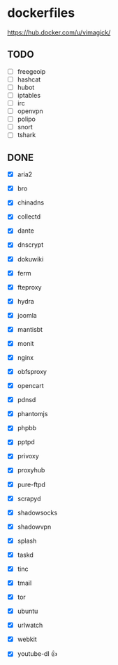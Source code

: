 dockerfiles
===========

https://hub.docker.com/u/vimagick/

## TODO

- [ ] freegeoip
- [ ] hashcat
- [ ] hubot
- [ ] iptables
- [ ] irc
- [ ] openvpn
- [ ] polipo
- [ ] snort
- [ ] tshark

## DONE

- [x] aria2
- [x] bro
- [x] chinadns
- [x] collectd
- [x] dante
- [x] dnscrypt
- [x] dokuwiki
- [x] ferm
- [x] fteproxy
- [x] hydra
- [x] joomla
- [x] mantisbt
- [x] monit
- [x] nginx
- [x] obfsproxy
- [x] opencart
- [x] pdnsd
- [x] phantomjs
- [x] phpbb
- [x] pptpd
- [x] privoxy
- [x] proxyhub
- [x] pure-ftpd
- [x] scrapyd
- [x] shadowsocks
- [x] shadowvpn
- [x] splash
- [x] taskd
- [x] tinc
- [x] tmail
- [x] tor
- [x] ubuntu
- [x] urlwatch
- [x] webkit
- [x] youtube-dl :+1:

